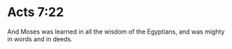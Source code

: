# Acts 7:22

And Moses was learned in all the wisdom of the Egyptians, and was mighty in words and in deeds.